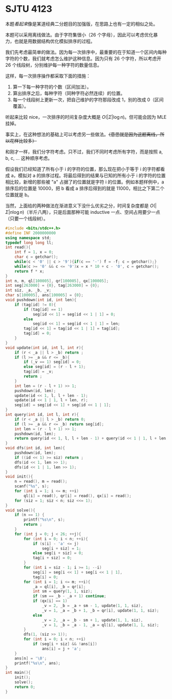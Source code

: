 # SJTU 4123
本题*看起来*像是某道经典二分题目的加强版，在思路上也有一定的相似之处。

本题可以采用离线做法。由于字符集很小（26 个字母），因此可以考虑优化暴力，也就是用数据结构优化模拟排序的过程。

我们先考虑最简单的做法。因为每一次排序中，最重要的在于知道一个区间内每种字符的个数，我们就考虑怎么维护这种信息。因为只有 26 个字符，所以考虑开 26 个线段树，分别维护每一种字符的数量信息。

这样，每一次排序操作都采取下面的措施：
1. 算一下每一种字符的个数（区间加法）。
2. 算出排序之后，每种字符（同种字符必然连续）的位置。
3. 每一个线段树上更新一次，把自己维护的字符那段改成 1，别的改成 0（区间覆盖）。

听起来比较 nice，一次排序的时间复杂度大概是 $O(|\Sigma| \log n)$。但可能会因为 MLE 挂掉。

事实上，在这种想法的基础上可以考虑另一些做法。~~（意思就是因为这题离线，所以花样比较多）~~

和刚才一样，我们分字符考虑。只不过，我们不同时考虑所有字符，而是按照 a, b, c, ... 这种顺序考虑。

假设我们已经知道了所有小于 i 的字符的位置，那么现在把小于等于 i 的字符都看成 a，模拟对 a 的排序过程。将最后得到的结果与已知的所有小于 i 的字符的位置相比较，新增的那些被 "a" 占据了的位置就是字符 i 的位置。例如本题样例中，a 排序后的位置是 10000，把 b 看成 a 排序后得到的就是 11000，相比之下第二个位置就是 b。

当然，上面给的两种做法在渐进意义下没什么优劣之分，时间复杂度都是 $O(|\Sigma| n\log n)$（半斤八两），只是后面那种可能 inductive 一点、空间占用要少一点（只要一个线段树）。

```cpp
#include <bits/stdc++.h>
#define INF 2000000000
using namespace std;
typedef long long ll;
int read(){
    int f = 1, x = 0;
    char c = getchar();
    while(c < '0' || c > '9'){if(c == '-') f = -f; c = getchar();}
    while(c >= '0' && c <= '9')x = x * 10 + c - '0', c = getchar();
    return f * x; 
}
int n, m, ql[100005], qr[100005], qx[100005];
int seg[263000] = {0}, tag[263000] = {0};
int siz, _a, _b, _v;
char s[100005], ans[100005] = {0};
void pushdown(int id, int len){
    if (tag[id] != 0){
        if (tag[id] == 1) 
            seg[id << 1] = seg[id << 1 | 1] = 0;
        else
            seg[id << 1] = seg[id << 1 | 1] = len;
        tag[id << 1] = tag[id << 1 | 1] = tag[id];
        tag[id] = 0;
    }
}
void update(int id, int l, int r){
    if (r < _a || l > _b) return ;
    if (l >= _a && r <= _b){
        if (_v == 1) seg[id] = 0;
        else seg[id] = (r - l + 1);
        tag[id] = _v;
        return ;
    }
    int len = (r - l + 1) >> 1;
    pushdown(id, len);
    update(id << 1, l, l + len - 1);
    update(id << 1 | 1, l + len, r);
    seg[id] = seg[id << 1] + seg[id << 1 | 1];
}
int query(int id, int l, int r){
    if (r < _a || l > _b) return 0;
    if (l >= _a && r <= _b) return seg[id];
    int len = (r - l + 1) >> 1;
    pushdown(id, len);
    return query(id << 1, l, l + len - 1) + query(id << 1 | 1, l + len, r);
}
void dfs(int id, int len){
    pushdown(id, len);
    if ((id << 1) >= siz) return ;
    dfs(id << 1, len >> 1);
    dfs(id << 1 | 1, len >> 1);
}
void init(){
    n = read(), m = read();
    scanf("%s", s);
    for (int i = 1; i <= m; ++i)
        ql[i] = read(), qr[i] = read(), qx[i] = read();
    for (siz = 1; siz < n; siz <<= 1);
}
void solve(){
    if (n == 1) {
        printf("%s\n", s);
        return ;
    }
    for (int j = 0; j < 26; ++j){
        for (int i = 0; i < n; ++i){
            if (s[i] - 'a' <= j)
                seg[i + siz] = 1;
            else seg[i + siz] = 0;
            tag[i + siz] = 0;
        }
        for (int i = siz - 1; i >= 1; --i)
            seg[i] = seg[i << 1] + seg[i << 1 | 1], 
            tag[i] = 0;
        for (int i = 1; i <= m; ++i){
            _a = ql[i], _b = qr[i];
            int sm = query(1, 1, siz);
            if (sm == _b - _a + 1) continue;
            if (qx[i] == 1)
                _v = 2, _b = _a + sm - 1, update(1, 1, siz), 
                _v = 1, _a = _b + 1, _b = qr[i], update(1, 1, siz);
            else
                _v = 2, _a = _b - sm + 1, update(1, 1, siz), 
                _v = 1, _b = _a - 1, _a = ql[i], update(1, 1, siz);
        }
        dfs(1, (siz >> 1));
        for (int i = 0; i < n; ++i)
            if (seg[i + siz] && !ans[i])
                ans[i] = j + 'a';
    }
    ans[n] = '\0';
    printf("%s\n", ans);
}
int main(){
    init();
    solve();
    return 0;
}
```